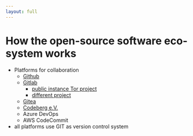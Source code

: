 ```yaml
---
layout: full
---
```


# How the open-source software eco-system works

- Platforms for collaboration
  - [Github](https://github.com/)
  - [Gitlab]()
    - [public instance Tor project]()
    - [different project]()
  - [Gitea](https://gitea.com/)
  - [Codeberg e.V.](https://codeberg.org/)
  - Azure DevOps
  - AWS CodeCommit
- all platforms use GIT as version control system

<!--
Software contributions aren't limited to one centralized place. Although Github has some kind of monopoly on this market as the biggest platform, containing an sheer unlimited amount of open-source projects, it is not the only place where you can contribute to open-source software.

Some software projects host their own instance of Gitlab or Gitea to provide an independent platform for their code. (known issue of github not being available in countries prohibited by US law).

Good examples are the tor project's own gitlab instance, and thing

A further good example is Codeberg e.V. a non-profit association which is home to many open-source projects, like tracktor, an offline GDPR complaint generator against web-tracking.

All platforms use git as version control system, which itself is free and open-source.
-->
